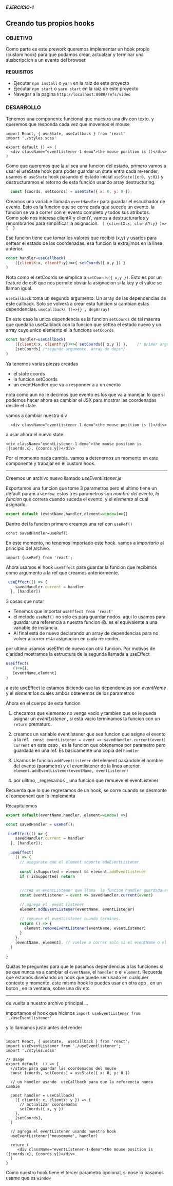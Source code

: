##### EJERCICIO-1

## Creando tus propios hooks

### OBJETIVO

Como parte es este prework queremos implementar un hook propio (custom hook) para que podamos crear, actualzar y terminar una susbcripcion a un evento del browser.

#### REQUISITOS

* Ejecutar `npm install` o `yarn` en la raiz de este proyecto
* Ejecutar `npm start` o `yarn start` en la raiz de este proyecto
* Navegar a la pagina `http://localhost:8080/refs/video`

### DESARROLLO

Tenemos una  componente funcional que muestra una div con texto.
y queremos que responda cada vez que movemos el mouse

```JSX
import React, { useState, useCallback } from 'react'
import './styles.scss'

export default () => (
  <div className="eventListener-1-demo">the mouse position is ()</div>
)
```

Como que queremos que la ui sea una funcion del estado,
primero vamos a usar el useState hook para poder guardar un state entra cada re-render, usamos el `useState` hook pasando el estado inicial `useState({x:0, y:0})` y destructuramos el retorno de esta función usando array destructuring.

```js
  const [coords, setCoords] = useState({ x: 0, y: 0 });
```

Creamos una variable llamada `eventHandler` para guardar el escuchador de evento.
Esto es la funcion que se corre cada que sucede un evento.
la funcion se va a correr con el evento completo y todos sus atributos.  
Como solo nos interesa clientX y clientY, vamos a destructurarlos y renombrarlos para simplificar la asignacion. ` ( {clientX:x, clientY:y} )=>{  }` 

Ese funcion tiene que tomar los valores que recibió (x,y) y usarlos para settear el estado de las coordenadas. esa funcion la extrajimos en la linea anterior.

```js
const handler=useCallback(
    ({clientX:x, clientY:y})=>{ setCoords({ x,y }) }
) 
```
Nota como el setCoords se simplica a `setCoords({ x,y })`.  Esto es por un feature de es6 que nos permite obviar la asignacion si la key y el value se llaman igual.



`useCallback` toma un segundo argumento. Un array de las dependencias de este callback.
Solo se volverá a crear esta funcion si cambian estas dependencias.
`useCallback( ()=>{} , depArray)`

En este caso la unica dependencia es la funcion `setCoords` de tal maenra que quedaria useCalblack con la funcion que settea el estado nuevo  y un array cuyo unico elemento el la funcions `setCoords`

```js
const handler=useCallback(
    ({clientX:x, clientY:y})=>{ setCoords({ x,y }) },    /* primer argumento. nuestra funcion */
    [setCoords] /*segundo argumento. array de deps*/
) 
```

Ya tenemos varias piezas creadas

- el state coords
-  la funcion setCoords
-   un eventHandler que va a responder a a un evento
  
nota como aun no le decimos que evento es los que va a manejar.
lo que si podemos hacer ahora es cambiar el JSX para mostrar  las coordenadas desde el state.

vamos a cambiar nuestra div 
```JSX
  <div className="eventListener-1-demo">the mouse position is ()</div>
  ```

  a usar ahora el nuevo state.

  ```JSX
  <div className="eventListener-1-demo">the mouse position is ({coords.x}, {coords.y})</div>
  ```

Por el momento nada cambia.
vamos a detenernos un momento en este componente y trabajar en el custom hook.


----
Creemos un archivo nuevo llamado _useEventlistener.js_

Exportamos una funcion que tome 3 parametros pero el ultimo tiene un default param a `window`.
estos tres parametros son _nombre del evento_, _la funcion_ que correrá cuando  suceda el evento, y el _elemento_ al cual asignarlo.

```js
export default (eventName,handler,element=window)=>{}
```
Dentro del la funcion primero creamos una ref con `useRef()`

`const savedHandler=useRef()`

En este momento, no tenemos importado este hook. vamos a *importarlo* al principio del archivo.

`import {useRef} from 'react';`

Ahora usamos el hook `useEffect` para guardar  la funcion que recibimos como argumento a la ref que creamos anteriormente.

```js
 useEffect(() => {
    savedHandler.current = handler
  }, [handler])
  ```

3 cosas que notar

- Tenemos que importar `useEffect from 'react' `
-  el metodo `useRef()` no solo es para guardar nodos. aqui lo usamos para guardar una referencia a nuestra funcion :scream:.
es el equivalente a una variable de instancia.
-  Al final está de nuevo declarando un array de dependencias para no volver a correr esta asignacion en cada re-render. 


 por ultimo usamos useEffet de nuevo con otra funcion.
 Por motivos de claridad mostramos la estructura de la segunda llamada a useEffect

 ```js
useEffect(
    ()=>{}, 
    [eventName,element]
)
```

a este useEffect le estamos diciendo que las dependencias son *eventName* y el *element* los cuales ambos obtenemos de los parametros

Ahora en el cuerpo de esta funcion 

1. checamos que elemento no venga vacío y tambien que se le pueda asignar un  _eventListener_ , si esta vacio terminamos la funcion con un `return` prematuro.

2. creamos un variable eventlistener  que sea funcion que asigne el evento a  la ref.
` const eventListener = event => savedHandler.current(event)`
`current` en esta caso , es la funcion que obtenemos por parametro pero guardada en una ref. Es basicamente una copia del `handler`

3. Usamos le funcion `addEventListener` del element pasandole el nombre del evento (parametro) y el eventlistener de la linea anterior.
` element.addEventListener(eventName, eventListener)`
4. por ulitmo, _regresamos _ una funcion que remueve el eventListener

Recuerda que lo que regresamos de un hook, se corre cuando se desmonte el component que lo implementa

Recapitulemos

```js
export default(eventName,handler, element=window) =>{

const savedHandler = useRef();

 useEffect(() => {
    savedHandler.current = handler
  }, [handler]);

  useEffect(
    () => {
      // asegurate que el element soporte addEventListener
      
      const isSupported = element && element.addEventListener
      if (!isSupported) return

      
      //crea un eventListener que llama  la funcion handler guardada en ref
      const eventListener = event => savedHandler.current(event)

      // agrega el  event listener
      element.addEventListener(eventName, eventListener)

      // remueve el eventListener cuando termines.
      return () => {
        element.removeEventListener(eventName, eventListener)
      }
    },
    [eventName, element], // vuelve a correr solo si el eventName o el elemento cambia
  )

}
```

Quizas te preguntes para que le pasamos dependencias a las funciones si se que nunca va a cambiar el `eventName`, el `handler`  o el `element`.
Recuerda que estamos diseñando un hook que  puede ser usado en cualquier contexto  y momento. 
este mismo hook lo puedes usar en otra app , en un boton , en la ventana, sobre una div  etc.

---

de vuelta a nuestro archivo principal ...


importamos el hook que hicimos
`import useEventListener from './useEventlistener'`

y lo llamamos  justo antes del render


```JSX

import React, { useState,  useCallback } from 'react';
import useEventListener from './useEventlistener';
import './styles.scss'

// Usage
export default  () => {
  //state para guardar las coordenadas del mouse
  const [coords, setCoords] = useState({ x: 0, y: 0 })

  // un handler usando  useCallback para que la referencia nunca cambie

  const handler = useCallback(
    ({ clientX: x, clientY: y }) => {
      // actualizar coordenadas
      setCoords({ x, y })
    },
    [setCoords],
  )

  // agrega el eventListener usando nuestro hook
  useEventListener('mousemove', handler)

  return (
     <div className="eventListener-1-demo">the mouse position is ({coords.x}, {coords.y})</div>    
  )
}
```


Como nuestro hook tiene el tercer parametro opcional, si nose lo pasamos usame que es `window`



